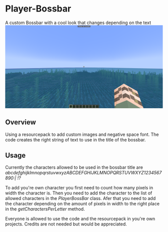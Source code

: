 # Player-Bossbar
A custom Bossbar with a cool look that changes depending on the text
![Screenshot](screenshot.png)

## Overview
Using a resourcepack to add custom images and negative space font.
The code creates the right string of text to use in the title of the bossbar.

## Usage
Currently the characters allowed to be used in the bossbar title are *abcdefghijklmnopqrstuvwxyzABCDEFGHIJKLMNOPQRSTUVWXYZ1234567890:| !?*

To add you're own character you first need to count how many pixels in width the character is.
Then you need to add the character to the list of allowed characters in the *PlayerBossBar* class.
Afer that you need to add the character depending on the amount of pixels in width to the right place in the *getCharactersPerLetter* method.

Everyone is allowed to use the code and the resourcepack in you're own projects. Credits are not needed but would be appreciated.
